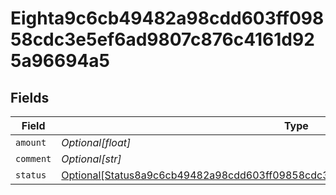 # Eighta9c6cb49482a98cdd603ff09858cdc3e5ef6ad9807c876c4161d925a96694a5


## Fields

| Field                                                                                                                                                                             | Type                                                                                                                                                                              | Required                                                                                                                                                                          | Description                                                                                                                                                                       |
| --------------------------------------------------------------------------------------------------------------------------------------------------------------------------------- | --------------------------------------------------------------------------------------------------------------------------------------------------------------------------------- | --------------------------------------------------------------------------------------------------------------------------------------------------------------------------------- | --------------------------------------------------------------------------------------------------------------------------------------------------------------------------------- |
| `amount`                                                                                                                                                                          | *Optional[float]*                                                                                                                                                                 | :heavy_minus_sign:                                                                                                                                                                | N/A                                                                                                                                                                               |
| `comment`                                                                                                                                                                         | *Optional[str]*                                                                                                                                                                   | :heavy_minus_sign:                                                                                                                                                                | N/A                                                                                                                                                                               |
| `status`                                                                                                                                                                          | [Optional[Status8a9c6cb49482a98cdd603ff09858cdc3e5ef6ad9807c876c4161d925a96694a5]](../../models/shared/status8a9c6cb49482a98cdd603ff09858cdc3e5ef6ad9807c876c4161d925a96694a5.md) | :heavy_minus_sign:                                                                                                                                                                | N/A                                                                                                                                                                               |